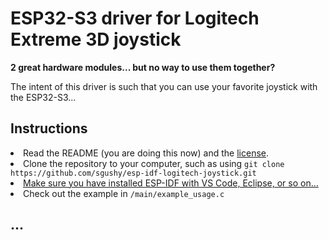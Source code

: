 <h1>ESP32-S3 driver for Logitech Extreme 3D joystick</h1> 


<b>2 great hardware modules... but no way to use them together?</b>

The intent of this driver is such that you can use your favorite joystick with the ESP32-S3...

<h2>Instructions</h2>

<li>Read the README (you are doing this now) and the <a href="https://github.com/sgushy/esp-idf-logitech-joystick/blob/main/LICENSE">license</a>.</li>

<li>Clone the repository to your computer, such as using <code>git clone https://github.com/sgushy/esp-idf-logitech-joystick.git</code></li>

<li><a href="https://docs.espressif.com/projects/esp-idf/en/stable/esp32/get-started/index.html">Make sure you have installed ESP-IDF with VS Code, Eclipse, or so on...</a></li>

<li>Check out the example in <code>/main/example_usage.c</code></li>

<h2>...</h2>
